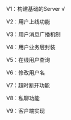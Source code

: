 V1：构建基础的Server  √

V2：用户上线功能

V3：用户消息广播机制

V4：用户业务层封装

V5：在线用户查询

V6：修改用户名

V7：超时断开功能

V8：私聊功能

V9：客户端实现
